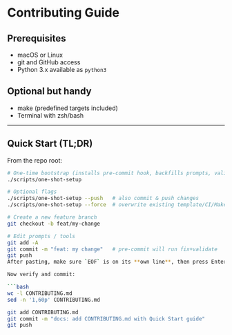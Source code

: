 # Contributing Guide

## Prerequisites
- macOS or Linux  
- git and GitHub access  
- Python 3.x available as `python3`

## Optional but handy
- make (predefined targets included)  
- Terminal with zsh/bash  

---

## Quick Start (TL;DR)

From the repo root:

```bash
# One-time bootstrap (installs pre-commit hook, backfills prompts, validates)
./scripts/one-shot-setup

# Optional flags
./scripts/one-shot-setup --push   # also commit & push changes
./scripts/one-shot-setup --force  # overwrite existing template/CI/Makefile if applicable

# Create a new feature branch
git checkout -b feat/my-change

# Edit prompts / tools
git add -A
git commit -m "feat: my change"   # pre-commit will run fix+validate
git push
After pasting, make sure `EOF` is on its **own line**, then press Enter. You’ll be back at the `%` prompt.

Now verify and commit:

```bash
wc -l CONTRIBUTING.md
sed -n '1,60p' CONTRIBUTING.md

git add CONTRIBUTING.md
git commit -m "docs: add CONTRIBUTING.md with Quick Start guide"
git push
